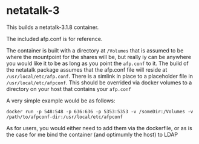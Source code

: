 # netatalk-3
This builds a netatalk-3.1.8 container.

The included afp.conf is for reference.

The container is built with a directory at `/Volumes` that is assumed to be where the mountpoint for the shares will be, but really iy can be anywhere you would like it to be as long as you point the `afp.conf` to it.
The build of the netatalk package assumes that the afp.conf file will reside at `/usr/local/etc/afp.conf`. There is a simlink in place to a placeholder file in `/usr/local/etc/afpconf`. This should be overrided via docker volumes to a directory on your host that contains your `afp.conf`

A very simple example would be as follows:

`docker run -p 548:548 -p 636:636 -p 5353:5353 -v /someDir:/Volumes -v /path/to/afpconf-dir:/usr/local/etc/afpconf`

As for users, you would either need to add them via the dockerfile, or as is the case for me bind the container (and optimumly the host) to LDAP